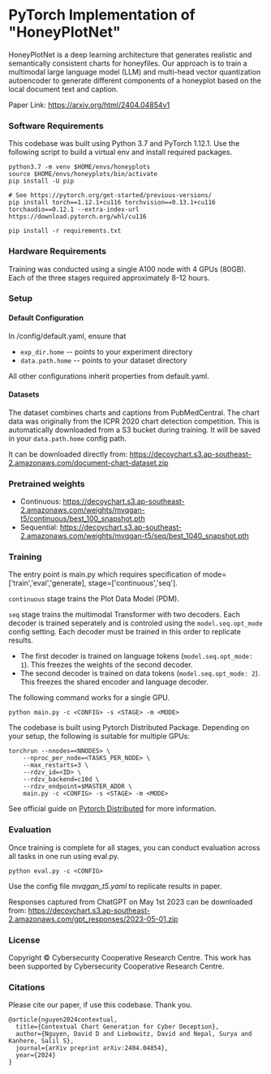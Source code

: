 # PyTorch Implementation of "HoneyPlotNet"

HoneyPlotNet is a deep learning architecture that generates realistic and semantically consistent charts for honeyfiles.
Our approach is to train a multimodal large language model (LLM) and multi-head vector quantization autoencoder to generate different components of a honeyplot based on the local document text and  caption.

Paper Link: https://arxiv.org/html/2404.04854v1

### Software Requirements

This codebase was built using Python 3.7 and PyTorch 1.12.1. Use the following script to build a virtual env and install required packages.

```
python3.7 -m venv $HOME/envs/honeyplots
source $HOME/envs/honeyplots/bin/activate
pip install -U pip

# See https://pytorch.org/get-started/previous-versions/ 
pip install torch==1.12.1+cu116 torchvision==0.13.1+cu116 torchaudio==0.12.1 --extra-index-url https://download.pytorch.org/whl/cu116

pip install -r requirements.txt
```

### Hardware Requirements
Training was conducted using a single A100 node with 4 GPUs (80GB). Each of the three stages required approximately 8-12 hours.

### Setup

#### Default Configuration
In /config/default.yaml, ensure that 
* `exp_dir.home` -- points to your experiment directory
* `data.path.home` -- points to your dataset directory  

All other configurations inherit properties from default.yaml.

#### Datasets
The dataset combines charts and captions from PubMedCentral. The chart data was originally from the ICPR 2020 chart detection competition.
This is automatically downloaded from a S3 bucket during training. It will be saved in your `data.path.home` config path.

It can be downloaded directly from: https://decoychart.s3.ap-southeast-2.amazonaws.com/document-chart-dataset.zip

### Pretrained weights

- Continuous: https://decoychart.s3.ap-southeast-2.amazonaws.com/weights/mvqgan-t5/continuous/best_100_snapshot.pth
- Sequential: https://decoychart.s3.ap-southeast-2.amazonaws.com/weights/mvqgan-t5/seq/best_1040_snapshot.pth

### Training 
The entry point is main.py which requires specification of mode=['train','eval','generate],  stage=['continuous','seq']. 

`continuous` stage trains the Plot Data Model (PDM).


`seq` stage trains the multimodal Transformer with two decoders. Each decoder is trained seperately and is controled using the `model.seq.opt_mode` config setting. Each decoder must be trained in this order to replicate results.
* The first decoder is trained on language tokens (`model.seq.opt_mode: 1`). This freezes the weights of the second decoder.
* The second decoder is trained on data tokens (`model.seq.opt_mode: 2`). This freezes the shared encoder and language decoder.


The following command works for a single GPU. 
```
python main.py -c <CONFIG> -s <STAGE> -m <MODE>
``` 

The codebase is built using Pytorch Distributed Package.
Depending on your setup, the following is suitable for multiple GPUs:

```
torchrun --nnodes=<NNODES> \
    --nproc_per_node=<TASKS_PER_NODE> \
    --max_restarts=3 \
    --rdzv_id=<ID> \
    --rdzv_backend=c10d \
    --rdzv_endpoint=$MASTER_ADDR \
    main.py -c <CONFIG> -s <STAGE> -m <MODE>
```

See official guide on [Pytorch Distributed](https://pytorch.org/docs/stable/distributed.html) for more information.

### Evaluation

Once training is complete for all stages, you can conduct evaluation across all tasks in one run using eval.py.
```
python eval.py -c <CONFIG> 
``` 
Use the config file *mvqgan_t5.yaml* to replicate results in paper.


Responses captured from ChatGPT on May 1st 2023 can be downloaded from: https://decoychart.s3.ap-southeast-2.amazonaws.com/gpt_responses/2023-05-01.zip

### License
Copyright © Cybersecurity Cooperative Research Centre. This work has been supported by Cybersecurity Cooperative Research Centre.

### Citations
Please cite our paper, if use this codebase. Thank you.

```
@article{nguyen2024contextual,
  title={Contextual Chart Generation for Cyber Deception},
  author={Nguyen, David D and Liebowitz, David and Nepal, Surya and Kanhere, Salil S},
  journal={arXiv preprint arXiv:2404.04854},
  year={2024}
}
```